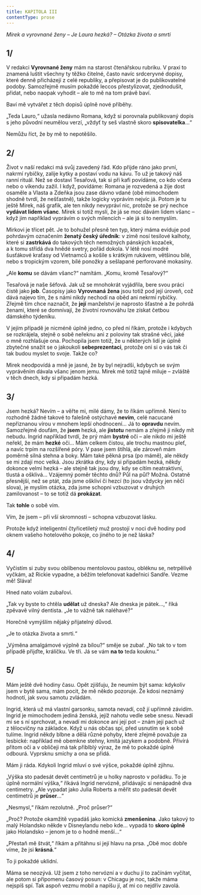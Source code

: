 ```yaml
---
title: KAPITOLA III
contentType: prose
---
```


_Mirek a vyrovnané ženy – Je Laura hezká? – Otázka života a smrti_

## 1/

  

V redakci **Vyrovnané ženy** mám na starost čtenářskou rubriku. V praxi to znamená luštit všechny ty těžko čitelné, často navíc srdceryvné dopisy, které denně přicházejí z celé republiky, a přepisovat je do publikovatelné podoby. Samozřejmě musím pokaždé leccos přestylizovat, zjednodušit, přidat, nebo naopak vyhodit – ale to mě na tom právě baví.

Baví mě vytvářet z těch dopisů úplně nové příběhy.

„Teda Lauro,“ užasla nedávno Romana, když si porovnala publikovaný dopis s jeho původní neumělou verzí, „vždyť ty seš vlastně skoro **spisovatelka**…“

Nemůžu říct, že by mě to nepotěšilo.

## 2/

  

Život v naší redakci má svůj zavedený řád. Kdo přijde ráno jako první, nakrmí rybičky, zalije kytky a postaví vodu na kávu. To už je takový náš ranní rituál. Než se dostaví Tesařová, tak si při kafi povídáme, co kdo včera nebo o víkendu zažil. I když, povídáme: Romana je rozvedená a žije dost osaměle a Vlasta a Zdeňka jsou zase dávno vdané (obě mimochodem shodně tvrdí, že nešťastně), takže logicky vyprávím nejvíc já. Potom je tu ještě Mirek, náš grafik, ale ten nikdy nevypráví nic, protože se prý nechce **vydávat lidem všanc**. Mirek si totiž myslí, že já se moc dávám lidem všanc – když jim například vyprávím o svých milencích – ale já si to nemyslím.

Mirkovi je třicet pět. Je to bohužel přesně ten typ, který máma eviduje pod pohrdavým označením **ženatý český úředník**: v zimě nosí tesilové kalhoty, které si **zastrkává** do takových těch nemožných pánských kozaček, a k tomu střídá dva hnědé svetry, pořád dokola. V létě nosí modré šusťákové kraťasy od Vietnamců a košile s krátkým rukávem, většinou bílé, nebo s tropickým vzorem, bílé ponožky a sešlapané perforované mokasíny.

„Ale **komu** se dávám všanc?“ namítám. „Komu, kromě Tesařový?“

Tesařová je naše šéfová. Jak už se mnohokrát vyjádřila, bere svou práci čistě jako **job**. Časopisy jako **Vyrovnaná** **žena** jsou totiž pod její úroveň, což dává najevo tím, že s námi nikdy nechodí na oběd ani nekrmí rybičky. Zřejmě tím chce naznačit, že **její** manželství je naprosto šťastné a že pohrdá ženami, které se domnívají, že životní rovnováhu lze získat četbou dámského týdeníku.

V jejím případě je nicméně úplně jedno, co před ní říkám, protože i kdybych se rozkrájela, stejně o sobě neřeknu ani z poloviny tak strašné věci, jaké o mně rozhlašuje ona. Pochopila jsem totiž, že u některých lidí je úplně zbytečné snažit se o jakoukoli **sebeprezentaci**, protože oni si o vás tak či tak budou myslet to svoje. Takže co?

Mirek neodpovídá a mně je jasné, že by byl nejradši, kdybych se svým vyprávěním dávala všanc jenom jemu. Mirek mě totiž tajně miluje – zvláště v těch dnech, kdy si připadám hezká.

## 3/

  

Jsem hezká? Nevím – a věřte mi, milé dámy, že to říkám upřímně. Není to rozhodně žádné takové to falešně ostýchavé **nevím**, celé nacucané nepřiznanou vírou v mnohem lepší ohodnocení… Já to **opravdu** nevím. Samozřejmě doufám, že **jsem** hezká, ale **jistotu** nemám a zřejmě ji nikdy mít nebudu. Ingrid například tvrdí, že prý mám **bystré** oči – ale nikdo mi ještě neřekl, že mám **hezké** oči… Mám celkem čistou, ale trochu mastnou pleť, a navíc trpím na rozšířené póry. V pase jsem štíhlá, ale zároveň mám poměrně silná stehna a boky. Mám také pěkná prsa (po mámě), ale někdy se mi zdají moc velká. Jsou zkrátka dny, kdy si připadám hezká, někdy dokonce velmi hezká – ale stejně tak jsou dny, kdy se cítím neatraktivní, tlustá a ošklivá… Vzájemný poměr těchto dnů? Půl na půl? Možná. Ostatně přesnější, než se ptát, zda jsme oškliví či hezcí (to jsou vždycky jen něčí slova), je myslím otázka, zda jsme schopni vzbuzovat v druhých zamilovanost – to se totiž dá **prokázat**.

Tak **tohle** o sobě vím.

Vím, že jsem – při vší skromnosti – schopna vzbuzovat lásku.

Protože když inteligentní čtyřicetiletý muž prostojí v noci dvě hodiny pod oknem vašeho hotelového pokoje, co jiného to je než láska?

## 4/

  

Vyčistím si zuby svou oblíbenou mentolovou pastou, obléknu se, netrpělivě vyčkám, až Rickie vypadne, a běžím telefonovat kadeřnici Sandře. Vezme mě! Sláva!

Hned nato volám zubařovi.

„Tak vy byste to chtěla **udělat** už dneska? Ale dneska je pátek…,“ říká zpěvavě vilný dentista. „Je to vážně tak naléhavé?“

Horečně vymýšlím nějaký přijatelný důvod.

„Je to otázka života a smrti.“

„Výměna amalgámové výplně za bílou?“ směje se zubař. „No tak to v tom případě přijďte, králíčku. Ve tři. Já se vám **na to** teda kouknu.“

## 5/

  

Mám ještě dvě hodiny času. Opět zjišťuju, že neumím být sama: kdykoliv jsem v bytě sama, mám pocit, že mě někdo pozoruje. Že kdosi neznámý hodnotí, jak svou samotu zvládám.

Ingrid, která už má vlastní garsonku, samota nevadí, což jí upřímně závidím. Ingrid je mimochodem jediná ženská, jejíž nahotu vedle sebe snesu. Nevadí mi se s ní sprchovat, a nevadí mi dokonce ani její pot – znám její pach už z tělocvičny na základce. Když u nás občas spí, před usnutím se k sobě tulíme. Ingrid někdy blbne a dělá různé pohyby, které zřejmě považuje za lesbické: například mě obemkne stehny, kmitá jazykem a podobně. Přivírá přitom oči a v obličeji má tak přiblblý výraz, že mě to pokaždé úplně odbourá. Vyprsknu smíchy a ona se přidá.

Mám ji ráda. Kdykoli Ingrid mluví o své výšce, pokaždé úplně zjihnu.

„Výška sto padesát devět centimetrů je u holky naprosto v pořádku. To je úplně normální výška,“ říkává Ingrid nervózně, přidávajíc si nenápadně dva centimetry. „Ale vypadat jako Julia Roberts a měřit sto padesát devět centimetrů je **průser**…“

„Nesmysl,“ říkám rezolutně. „Proč průser?“

„Proč? Protože okamžitě vypadáš jako komická **zmenšenina**. Jako takový to malý Holandsko někde v Disneylandu nebo kde… vypadá to **skoro úplně** jako Holandsko – jenom je to o hodně menší…“

„Přestaň mě štvát,“ říkám a přitáhnu si její hlavu na prsa. „Obě moc dobře víme, že jsi **krásná**.“

To ji pokaždé uklidní.

Máma se neozývá. Už jsem z toho nervózní a v duchu jí to začínám vyčítat, ale potom si připomenu časový posun: v Chicagu je noc, takže máma nejspíš spí. Tak aspoň vezmu mobil a napíšu jí, ať mi co nejdřív zavolá.
